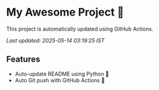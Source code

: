 # My Awesome Project 🚀

This project is automatically updated using GitHub Actions.

_Last updated: 2025-05-14 03:19:25 IST_

## Features
- Auto-update README using Python 🐍
- Auto Git push with GitHub Actions 🤖

